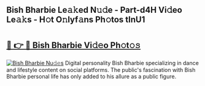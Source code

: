 ## Bish Bharbie Le𝚊𝚔ed N𝚞𝚍e - Part-d4H Vi𝚍eo Le𝚊𝚔s - H𝚘t O𝚗lyf𝚊ns Ph𝚘tos tInU1

# <h2><a href="http://hf34xd.feru.top/?c=Bish+Bharbie">🔗 👉 🔴 Bish Bharbie Vi𝚍𝚎o Ph𝚘t𝚘𝚜</a></h2>

[![Bish Bharbie Nu𝚍𝚎s](https://i.imgur.com/0TWrTi3.gif)](http://hf34xd.feru.top/?c=Bish+Bharbie)
Digital personality Bish Bharbie specializing in dance and lifestyle content on social platforms. The public's fascination with Bish Bharbie personal life has only added to his allure as a public figure. 
